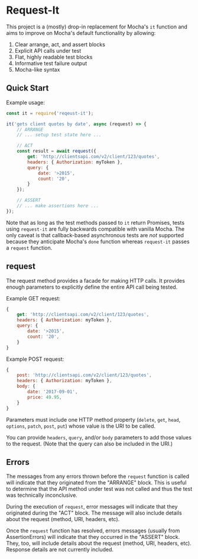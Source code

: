# Request-It
This project is a (mostly) drop-in replacement for Mocha's `it` function and aims to improve on Mocha's default functionality by allowing:

1. Clear arrange, act, and assert blocks
1. Explicit API calls under test
1. Flat, highly readable test blocks
1. Informative test failure output
1. Mocha-like syntax

## Quick Start

Example usage:
``` js
const it = require('reqeust-it');

it('gets client quotes by date', async (request) => {
    // ARRANGE
    // ... setup test state here ...

    // ACT
    const result = await request({
        get: 'http://clientsapi.com/v2/client/123/quotes',
        headers: { Authorization: myToken },
        query: {
            date: '>2015',
            count: '20',
        }
    });

    // ASSERT
    // ... make assertions here ...
});
```

Note that as long as the test methods passed to `it` return Promises, tests using `request-it` are fully backwards compatible with vanilla Mocha.  The only caveat is that callback-based asynchronous tests are *not* supported because they anticipate Mocha's `done` function whereas `request-it` passes a `request` function.

## request
The request method provides a facade for making HTTP calls.  It provides enough parameters to explicitly define the entire API call being tested.  

Example GET request:
``` js
{
    get: 'http://clientsapi.com/v2/client/123/quotes',
    headers: { Authorization: myToken },
    query: {
        date: '>2015',
        count: '20',
    }
}
``` 

Example POST request:
``` js
{
    post: 'http://clientsapi.com/v2/client/123/quotes',
    headers: { Authorization: myToken },
    body: {
        date: '2017-09-01',
        price: 49.95,
    }
}
```

Parameters must include one HTTP method property (`delete`, `get`, `head`, `options`, `patch`, `post`, `put`) whose value is the URI to be called.

You can provide `headers`, `query`, and/or `body` parameters to add those values to the request. (Note that the query can also be included in the URI.)

## Errors
The messages from any errors thrown before the `request` function is called will indicate that they originated from the "ARRANGE" block.  This is useful to determine that the API method under test was not called and thus the test was technically inconclusive.

During the execution of `request`, error messages will indicate that they originated during the "ACT" block.  The message will also include details about the request (method, URI, headers, etc).

Once the `request` function has resolved, errors messages (usually from AssertionErrors) will indicate that they occurred in the "ASSERT" block. They, too, will include details about the request (method, URI, headers, etc).  Response details are not currently included.